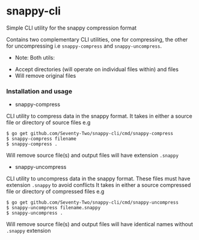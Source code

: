 # snappy-cli
Simple CLI utility for the snappy compression format

Contains two complementary CLI utilities, one for compressing, the other
for uncompressing i.e `snappy-compress` and `snappy-uncompress`.

* Note:
Both utils:
- Accept directories (will operate on individual files within) and files
- Will remove original files

### Installation and usage

- snappy-compress

CLI utility to compress data in the snappy format.
It takes in either a source file or directory of source files e.g

```shell
$ go get github.com/Seventy-Two/snappy-cli/cmd/snappy-compress
$ snappy-compress filename
$ snappy-compress .
```

Will remove source file(s) and output files will have extension `.snappy`

- snappy-uncompress

CLI utility to uncompress data in the snappy format.
These files must have extension `.snappy` to avoid conflicts
It takes in either a source compressed file or directory of compressed files e.g

```shell
$ go get github.com/Seventy-Two/snappy-cli/cmd/snappy-uncompress
$ snappy-uncompress filename.snappy
$ snappy-uncompress .
```

Will remove source file(s) and output files will have identical names without `.snappy` extension
